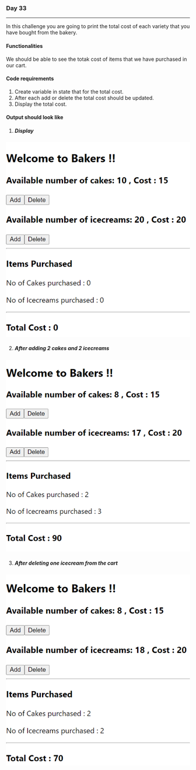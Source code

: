 ### Day 33
---
In this challenge you are going to print the total cost of each variety that you have bought from the bakery.

#### Functionalities 
We should be able to see the totak cost of items that we have purchased in our cart.

#### Code requirements
1. Create variable in state that for the total cost.
2. After each add or delete the total cost should be updated.
2. Display the total cost.

#### Output should look like
1. ##### Display 
![](BeforeClick.png)

2. ##### After adding 2 cakes and 2 icecreams
![](AfterAdd.png)

3. ##### After deleting one icecream from the cart
![](AfterDelete.png)